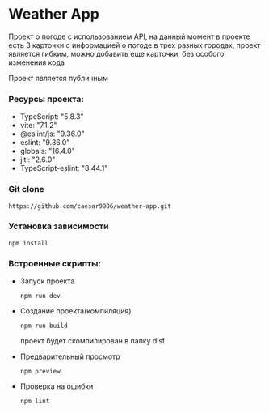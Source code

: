 # Weather App

Проект о погоде с использованием API, на данный момент в проекте есть 3 карточки с информацией о погоде в трех разных городах, проект является гибким, можно добавить еще карточки, без особого изменения кода

Проект является публичным

### Ресурсы проекта:

* TypeScript: "5.8.3"
* vite: "7.1.2"
* @eslint/js: "9.36.0"
* eslint: "9.36.0"
* globals: "16.4.0"
* jiti: "2.6.0"
* TypeScript-eslint: "8.44.1"


### Git clone

```
https://github.com/caesar9986/weather-app.git
```

### Установка зависимости

```
npm install
```

### Встроенные скрипты:

* Запуск проекта
    ```
    npm run dev
    ```
* Создание проекта(компиляция)
    ```
    npm run build
    ```

    проект будет скомпилирован в папку dist

* Предварительный просмотр
    ```
    npm preview
    ```
* Проверка на ошибки
    ```
    npm lint
    ```